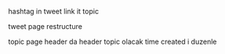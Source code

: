 hashtag in tweet link it topic

tweet page restructure

topic page header da header topic olacak
time created i duzenle